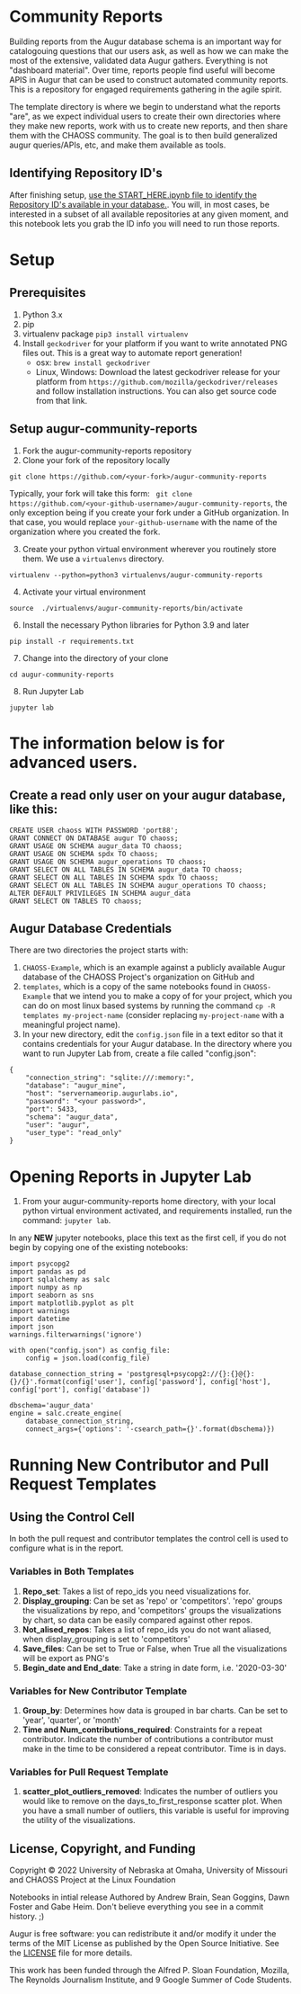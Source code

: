 # Community Reports
Building reports from the Augur database schema is an important way for catalogouing questions that our users ask, as well as how we can make the most of the extensive, validated data Augur gathers. Everything is not "dashboard material". Over time, reports people find useful will become APIS in Augur that can be used to construct automated community reports. This is a repository for engaged requirements gathering in the agile spirit. 

The template directory is where we begin to understand what the reports "are", as we expect individual users to create their own directories where they make new reports, work with us to create new reports, and then share them with the CHAOSS community. The goal is to then build generalized augur queries/APIs, etc, and make them available as tools. 

## Identifying Repository ID's

After finishing setup, [use the START_HERE.ipynb file to identify the Repository ID's available in your database.](./START_HERE.ipynb). You will, in most cases, be interested in a subset of all available repositories at any given moment, and this notebook lets you grab the ID info you will need to run those reports.

# Setup
## Prerequisites
1. Python 3.x
2. pip
3. virtualenv package `pip3 install virtualenv`
4. Install `geckodriver` for your platform if you want to write annotated PNG files out. This is a great way to automate report generation!
    - osx: `brew install geckodriver`
    - Linux, Windows: Download the latest geckodriver release for your platform from `https://github.com/mozilla/geckodriver/releases` and follow installation instructions. You can also get source code from that link. 

## Setup augur-community-reports
1. Fork the augur-community-reports repository
2. Clone your fork of the repository locally
```
git clone https://github.com/<your-fork>/augur-community-reports
````
Typically, your fork will take this form: ` git clone https://github.com/<your-github-username>/augur-community-reports`, the only exception being if you create your fork under a GitHub organization. In that case, you would replace `your-github-username` with the name of the organization where you created the fork. 

3. Create your python virtual environment wherever you routinely store them. We use a `virtualenvs` directory. 
```
virtualenv --python=python3 virtualenvs/augur-community-reports
```
4. Activate your virtual environment
```
source  ./virtualenvs/augur-community-reports/bin/activate
```
6. Install the necessary Python libraries for Python 3.9 and later
```
pip install -r requirements.txt 
```
7. Change into the directory of your clone
```
cd augur-community-reports
```
8. Run Jupyter Lab
```
jupyter lab
```

# The information below is for advanced users. 

## Create a read only user on your augur database, like this: 
```
CREATE USER chaoss WITH PASSWORD 'port88';
GRANT CONNECT ON DATABASE augur TO chaoss;
GRANT USAGE ON SCHEMA augur_data TO chaoss;
GRANT USAGE ON SCHEMA spdx TO chaoss;
GRANT USAGE ON SCHEMA augur_operations TO chaoss;
GRANT SELECT ON ALL TABLES IN SCHEMA augur_data TO chaoss;
GRANT SELECT ON ALL TABLES IN SCHEMA spdx TO chaoss; 
GRANT SELECT ON ALL TABLES IN SCHEMA augur_operations TO chaoss;
ALTER DEFAULT PRIVILEGES IN SCHEMA augur_data
GRANT SELECT ON TABLES TO chaoss;
```

## Augur Database Credentials
There are two directories the project starts with: 
1. `CHAOSS-Example`, which is an example against a publicly available Augur database of the CHAOSS Project's organization on GitHub and 
2. `templates`, which is a copy of the same notebooks found in `CHAOSS-Example` that we intend you to make a copy of for your project, which you can do on most linux based systems by running the command `cp -R templates my-project-name` (consider replacing `my-project-name` with a meaningful project name).
3. In your new directory, edit the `config.json` file in a text editor so that it contains credentials for your Augur database. 
In the directory where you want to run Jupyter Lab from, create a file called "config.json": 
```
{
    "connection_string": "sqlite:///:memory:",
    "database": "augur_mine",
    "host": "servernameorip.augurlabs.io",
    "password": "<your password>",
    "port": 5433,
    "schema": "augur_data",
    "user": "augur",
    "user_type": "read_only"
}
```

# Opening Reports in Jupyter Lab
1. From your augur-community-reports home directory, with your local python virtual environment activated, and requirements installed, run the command: `jupyter lab`. 

In any **NEW** jupyter notebooks, place this text as the first cell, if you do not begin by copying one of the existing notebooks: 
```
import psycopg2
import pandas as pd 
import sqlalchemy as salc
import numpy as np
import seaborn as sns
import matplotlib.pyplot as plt
import warnings
import datetime
import json
warnings.filterwarnings('ignore')

with open("config.json") as config_file:
    config = json.load(config_file)

database_connection_string = 'postgresql+psycopg2://{}:{}@{}:{}/{}'.format(config['user'], config['password'], config['host'], config['port'], config['database'])

dbschema='augur_data'
engine = salc.create_engine(
    database_connection_string,
    connect_args={'options': '-csearch_path={}'.format(dbschema)})

```

# Running New Contributor and Pull Request Templates
## Using the Control Cell
In both the pull request and contributor templates the control cell is used to configure what is in the report. 

### Variables in Both Templates
1. **Repo_set**: Takes a list of repo_ids you need visualizations for.
2. **Display_grouping**: Can be set as 'repo' or 'competitors'. 'repo' groups the visualizations by repo, and 'competitors' groups the visualizations by chart, so data can be easily compared against other repos.
3. **Not_alised_repos**: Takes a list of repo_ids you do not want aliased, when display_grouping is set to 'competitors'
4. **Save_files**: Can be set to True or False, when True all the visualizations will be export as PNG's
5. **Begin_date and End_date**: Take a string in date form, i.e. '2020-03-30'

### Variables for New Contributor Template
1. **Group_by**: Determines how data is grouped in bar charts. Can be set to 'year', 'quarter', or 'month'
2. **Time and Num_contributions_required**: Constraints for a repeat contributor. Indicate the number of contributions a contributor must make in the time to be considered a repeat contributor. Time is in days.

### Variables for Pull Request Template
1. **scatter_plot_outliers_removed**: Indicates the number of outliers you would like to remove on the days_to_first_response scatter plot. When you have a small number of outliers, this variable is useful for improving the utility of the visualizations. 



## License, Copyright, and Funding

Copyright © 2022 University of Nebraska at Omaha, University of Missouri and CHAOSS Project at the Linux Foundation

Notebooks in intial release Authored by Andrew Brain, Sean Goggins, Dawn Foster and Gabe Heim. Don't believe everything you see in a commit history. ;)

Augur is free software: you can redistribute it and/or modify it under the terms of the MIT License as published by the Open Source Initiative. See the [LICENSE](LICENSE) file for more details.

This work has been funded through the Alfred P. Sloan Foundation, Mozilla, The Reynolds Journalism Institute, and 9 Google Summer of Code Students. 
